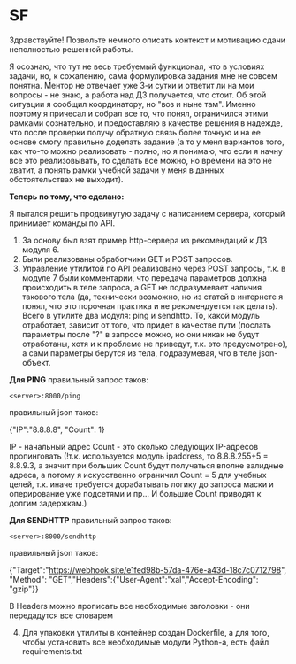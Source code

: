 # SF
Здравствуйте!
Позвольте немного описать контекст и мотивацию сдачи неполностью решенной работы.

Я осознаю, что тут не весь требуемый функционал, что в условиях задачи, но, к сожалению, сама формулировка задания мне не совсем понятна. Ментор не отвечает уже 3-и сутки и ответит ли на мои вопросы - не знаю, а работа над ДЗ получается, что стоит. Об этой ситуации я сообщил координатору, но "воз и ныне там". Именно поэтому я причесал и собрал все то, что понял, ограничился этими рамками сознательно, и предоставляю в качестве решения в надежде, что после проверки получу обратную связь более точную и на ее основе смогу правильно доделать задание (а то у меня вариантов того, как что-то можно реализовать - полно, но я понимаю, что если я начну все это реализовывать, то сделать все можно, но времени на это не хватит, а понять рамки учебной задачи у меня в данных обстоятельствах не выходит).  

**Теперь по тому, что сделано:**

Я пытался решить продвинутую задачу с написанием сервера, который принимает команды по API.

1. За основу был взят пример http-сервера из рекомендаций к ДЗ модуля 6. 
2. Были реализованы обработчики GET и POST запросов.
3. Управление утилитой по API реализовано через POST запросы, т.к. в модуле 7 были комментарии, что передача параметров должна происходить в теле запроса, а GET не подразумевает наличия такового тела (да, технически возможно, но из статей в интернете я понял, что это порочная практика и не рекомендуется так делать). Всего в утилите два модуля: ping и sendhttp. То, какой модуль отработает, зависит от того, что придет в качестве пути (послать параметры после "?" в запросе можно, но они никак не будут отработаны, хотя и к проблеме не приведут, т.к. это предусмотрено), а сами параметры берутся из тела, подразумевая, что в теле json-объект. 



**Для PING** 
правильный запрос таков:

    <server>:8000/ping

правильный json таков:

{"IP":"8.8.8.8", "Count": 1} 

IP - начальный адрес
Count - это сколько следующих IP-адресов пропинговать (!т.к. используется модуль ipaddress, то 8.8.8.255+5 = 8.8.9.3, а значит при больших Count будут получаться вполне валидные адреса, а потому я искусственно ограничил Count = 5 для учебных целей, т.к. иначе требуется дорабатывать логику до запроса маски и оперирование уже подсетями и пр... И большие Count приводят к долгим задержкам.)

**Для SENDHTTP** 
правильный запрос таков:

    <server>:8000/sendhttp

правильный json таков:

{"Target":"https://webhook.site/e1fed98b-57da-476e-a43d-18c7c0712798", "Method": "GET","Headers":{"User-Agent":"xal","Accept-Encoding": "gzip"}}

В Headers можно прописать все необходимые заголовки - они передадутся все словарем

4. Для упаковки утилиты в контейнер создан Dockerfile, а для того, чтобы установить все необходимые модули Python-а, есть файл requirements.txt
